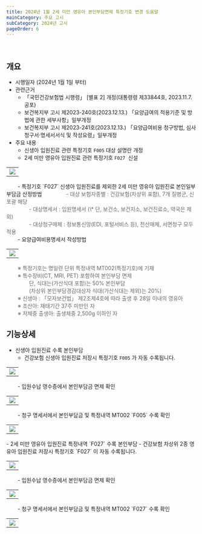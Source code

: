```yaml
---
title: 2024년 1월 2세 미만 영유아 본인부담면제 특정기호 변경 도움말
mainCategory: 주요 고시
subCategory: 2024년 고시
pageOrder: 6
---
```


<br>

## 개요

- 시행일자 (2024년 1월 1일 부터)
- 관련근거
    - 「국민건강보험법 시행령」 \[별표 2\] 개정(대통령령 제33844호, 2023.11.7. 공포)
    - 보건복지부 고시 제2023-240호(2023.12.13.) 「요양급여의 적용기준 및 방법에 관한 세부사항」일부개정
    - 보건복지부 고시 제2023-241호(2023.12.13.) 「요양급여비용 청구방법, 심사청구서·명세서서식 및 작성요령」일부개정
- 주요 내용
    - 신생아 입원진료 관련 특정기호 `F005` 대상 설명란 개정
    - 2세 미만 영유아 입원진료 관련 특정기호 `F027`  신설
<table class="imgBox">
    <td class="imgBox">
        <a href="/images/{{page.url}}_1.png" target="_blank">
            <img class="minCenter" src="/images/{{page.url}}_1.png">
        </a>
    </td>
</table>
<span style="color:#696868; padding-left: 30px;"></span>
    - 특정기호 `F027` 신생아 입원진료를 제외한 2세 미만 영유아 입원진료 본인일부부담금 산정방법
<span style="color:#696868; padding-left: 60px;">        - 대상 보험자종별 : 건강보험(차상위 포함), 7개 질병군, 신포괄 해당</span>
<br>
<span style="color:#696868; padding-left: 60px;">        - 대상명세서 : 입원명세서 (\* 단, 보건소, 보건지소, 보건진료소, 약국은 제외)</span>
<br>
<span style="color:#696868; padding-left: 60px;">        - 대상청구매체 : 정보통신망(EDI, 포털서비스 등), 전산매체, 서면청구 모두 적용</span>
<br>
<span style="color:#696868; padding-left: 30px;"></span>
    - 요양급여비용명세서 작성방법
<table class="imgBox">
    <td class="imgBox">
        <a href="/images/{{page.url}}_2.png" target="_blank">
            <img class="minCenter" src="/images/{{page.url}}_2.png">
        </a>
    </td>
</table>
<span style="color:#696868; padding-left: 30px;">        ※ 특정기호는 명일련 단위 특정내역 MT002(특정기호)에 기재</span>
<br>
<span style="color:#696868; padding-left: 30px;">        ※ 특수장비(CT, MRI, PET) 포함하여 본인부담 면제</span>
<br>
<span style="color:#696868; padding-left: 60px;">        단, 식대는(가산식대 포함)는 50% 본인부담</span>
<br>
<span style="color:#696868; padding-left: 60px;">        (차상위 본인부담경감대상자 식대(가산식대는 제외)는 20%)</span>
<br>
<span style="color:#696868; padding-left: 30px;">        ※ 신생아 : 「모자보건법」 제2조제4호에 따라 출생 후 28일 이내의 영유아</span>
<br>
<span style="color:#696868; padding-left: 30px;">        ※ 조산아: 재태기간 37주 미만인 자</span>
<br>
<span style="color:#696868; padding-left: 30px;">        ※ 저체중 출생아: 출생체중 2,500g 이하인 자</span>

<br>

## 기능상세

- 신생아 입원진료 수록 본인부담
    - 건강보험 신생아 입원진료 저장시 특정기호 `F005` 가 자동 수록됩니다.
<table class="imgBox">
    <td class="imgBox">
        <a href="/images/{{page.url}}_3.png" target="_blank">
            <img class="minCenter" src="/images/{{page.url}}_3.png">
        </a>
    </td>
</table>
<span style="color:#696868; padding-left: 30px;"></span>
    - 입원수납 영수증에서 본인부담금 면제 확인
<table class="imgBox">
    <td class="imgBox">
        <a href="/images/{{page.url}}_4.png" target="_blank">
            <img class="minCenter" src="/images/{{page.url}}_4.png">
        </a>
    </td>
</table>
<span style="color:#696868; padding-left: 30px;"></span>
    - 청구 명세서에서 본인부담금 및 특정내역 MT002 `F005` 수록 확인
<table class="imgBox">
    <td class="imgBox">
        <a href="/images/{{page.url}}_5.png" target="_blank">
            <img class="minCenter" src="/images/{{page.url}}_5.png">
        </a>
    </td>
</table>
- 2세 미만 영유아 입원진료 특정내역 `F027` 수록 본인부담
    - 건강보험 차상위 2종 영유아 입원진료 저장시 특정기호 `F027` 이 자동 수록됩니다.
<table class="imgBox">
    <td class="imgBox">
        <a href="/images/{{page.url}}_6.png" target="_blank">
            <img class="minCenter" src="/images/{{page.url}}_6.png">
        </a>
    </td>
</table>
<span style="color:#696868; padding-left: 30px;"></span>
    - 입원수납 영수증에서 본인부담금 면제 확인
<table class="imgBox">
    <td class="imgBox">
        <a href="/images/{{page.url}}_7.png" target="_blank">
            <img class="minCenter" src="/images/{{page.url}}_7.png">
        </a>
    </td>
</table>
<span style="color:#696868; padding-left: 30px;"></span>
    - 청구 명세서에서 본인부담금 및 특정내역 MT002 `F027` 수록 확인
<table class="imgBox">
    <td class="imgBox">
        <a href="/images/{{page.url}}_8.png" target="_blank">
            <img class="minCenter" src="/images/{{page.url}}_8.png">
        </a>
    </td>
</table>